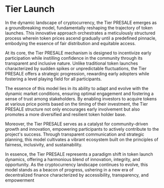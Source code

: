 # Tier Launch

In the dynamic landscape of cryptocurrency, the Tier PRESALE emerges as a groundbreaking model, fundamentally reshaping the trajectory of token launches. This innovative approach orchestrates a meticulously structured process wherein token prices ascend gradually until a predefined pinnacle, embodying the essence of fair distribution and equitable access.

At its core, the Tier PRESALE mechanism is designed to incentivize early participation while instilling confidence in the community through its transparent and inclusive nature. Unlike traditional token launches characterized by sudden spikes or unpredictable fluctuations, the Tier PRESALE offers a strategic progression, rewarding early adopters while fostering a level playing field for all participants.

The essence of this model lies in its ability to adapt and evolve with the dynamic market conditions, ensuring optimal engagement and fostering a sense of trust among stakeholders. By enabling investors to acquire tokens at various price points based on the timing of their investment, the Tier PRESALE structure not only encourages early involvement but also promotes a more diversified and resilient token holder base.

Moreover, the Tier PRESALE serves as a catalyst for community-driven growth and innovation, empowering participants to actively contribute to the project's success. Through transparent communication and strategic planning, this model cultivates a vibrant ecosystem built on the principles of fairness, inclusivity, and sustainability.

In essence, the Tier PRESALE represents a paradigm shift in token launch dynamics, offering a harmonious blend of innovation, integrity, and opportunity. As the cryptocurrency landscape continues to evolve, this model stands as a beacon of progress, ushering in a new era of decentralized finance characterized by accessibility, transparency, and empowerment
